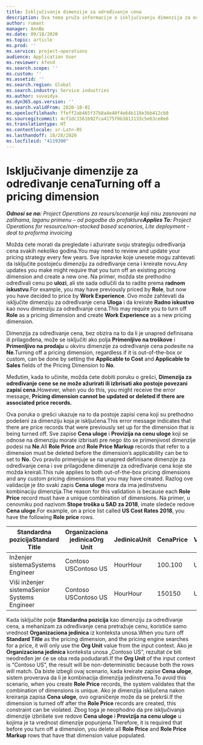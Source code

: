 ```yaml
---
title: Isključivanje dimenzije za određivanje cena
description: Ova tema pruža informacije o isključivanju dimenzija za određivanje cena.
author: rumant
manager: AnnBe
ms.date: 09/18/2020
ms.topic: article
ms.prod: ''
ms.service: project-operations
audience: Application User
ms.reviewer: kfend
ms.search.scope: ''
ms.custom: ''
ms.assetid: ''
ms.search.region: Global
ms.search.industry: Service industries
ms.author: suvaidya
ms.dyn365.ops.version: ''
ms.search.validFrom: 2020-10-01
ms.openlocfilehash: ffeff2ab465f37b8a4e40f4e64b118e3bb412cb8
ms.sourcegitcommit: 4cf1dc1561b92fca4175f0b3813133c5e63ce8e6
ms.translationtype: HT
ms.contentlocale: sr-Latn-RS
ms.lasthandoff: 10/28/2020
ms.locfileid: "4119300"
---
```

# <a name="turning-off-a-pricing-dimension"></a><span data-ttu-id="673cb-103">Isključivanje dimenzije za određivanje cena</span><span class="sxs-lookup"><span data-stu-id="673cb-103">Turning off a pricing dimension</span></span>

<span data-ttu-id="673cb-104">_**Odnosi se na:** Project Operations za resurs/scenarije koji nisu zasnovani na zalihama, laganu primenu – od pogodbe do profakture_</span><span class="sxs-lookup"><span data-stu-id="673cb-104">_**Applies To:** Project Operations for resource/non-stocked based scenarios, Lite deployment - deal to proforma invoicing_</span></span>

<span data-ttu-id="673cb-105">Možda ćete morati da pregledate i ažurirate svoju strategiju određivanja cena svakih nekoliko godina.</span><span class="sxs-lookup"><span data-stu-id="673cb-105">You may need to review and update your pricing strategy every few years.</span></span> <span data-ttu-id="673cb-106">Sve ispravke koje unesete mogu zahtevati da isključite postojeću dimenziju za određivanje cena i kreirate novu.</span><span class="sxs-lookup"><span data-stu-id="673cb-106">Any updates you make might require that you turn off an existing pricing dimension and create a new one.</span></span> <span data-ttu-id="673cb-107">Na primer, možda ste prethodno određivali cenu po **ulozi**, ali ste sada odlučili da to radite prema **radnom iskustvu**.</span><span class="sxs-lookup"><span data-stu-id="673cb-107">For example, you may have previously priced by **Role**, but now you have decided to price by **Work Experience**.</span></span> <span data-ttu-id="673cb-108">Ovo može zahtevati da isključite dimenziju za određivanje cena **Uloga** i da kreirate **Radno iskustvo** kao novu dimenziju za određivanje cena.</span><span class="sxs-lookup"><span data-stu-id="673cb-108">This may require you to turn off **Role** as a pricing dimension and create **Work Experience** as a new pricing dimension.</span></span> 

<span data-ttu-id="673cb-109">Dimenzija za određivanje cena, bez obzira na to da li je unapred definisana ili prilagođena, može se isključiti ako polja **Primenljivo na troškove** i **Primenljivo na prodaju** u okviru dimenzije za određivanje cena podesite na **Ne**.</span><span class="sxs-lookup"><span data-stu-id="673cb-109">Turning off a pricing dimension, regardless if it is out-of-the-box or custom, can be done by setting the **Applicable to Cost** and **Applicable to Sales** fields of the Pricing Dimension to **No**.</span></span>

<span data-ttu-id="673cb-110">Međutim, kada to učinite, možda ćete dobiti poruku o grešci, **Dimenzija za određivanje cene se ne može ažurirati ili izbrisati ako postoje povezani zapisi cena.**</span><span class="sxs-lookup"><span data-stu-id="673cb-110">However, when you do this, you might receive the error message, **Pricing dimension cannot be updated or deleted if there are associated price records.**</span></span>

<span data-ttu-id="673cb-111">Ova poruka o grešci ukazuje na to da postoje zapisi cena koji su prethodno podešeni za dimenziju koja je isključena.</span><span class="sxs-lookup"><span data-stu-id="673cb-111">This error message indicates that there are price records that were previously set up for the dimension that is being turned off.</span></span> <span data-ttu-id="673cb-112">Sve zapise **Cena uloge** i **Provizija na cenu uloge** koji se odnose na dimenziju morate izbrisati pre nego što se primenjivost dimenzije podesi na **Ne**.</span><span class="sxs-lookup"><span data-stu-id="673cb-112">All **Role Price** and **Role Price Markup** records that refer to a dimension must be deleted before the dimension’s applicability can be to set to **No**.</span></span> <span data-ttu-id="673cb-113">Ovo pravilo primenjuje se na unapred definisane dimenzije za određivanje cena i sve prilagođene dimenzije za određivanje cena koje ste možda kreirali.</span><span class="sxs-lookup"><span data-stu-id="673cb-113">This rule applies to both out-of-the-box pricing dimensions and any custom pricing dimensions that you may have created.</span></span> <span data-ttu-id="673cb-114">Razlog ove validacije je što svaki zapis **Cena uloge** mora da ima jedinstvenu kombinaciju dimenzija.</span><span class="sxs-lookup"><span data-stu-id="673cb-114">The reason for this validation is because each **Role Price** record must have a unique combination of dimensions.</span></span> <span data-ttu-id="673cb-115">Na primer, u cenovniku pod nazivom **Stope troška u SAD za 2018**, imate sledeće redove **Cena uloge**.</span><span class="sxs-lookup"><span data-stu-id="673cb-115">For example, on a price list called **US Cost Rates 2018**, you have the following **Role price** rows.</span></span> 

| <span data-ttu-id="673cb-116">Standardna pozicija</span><span class="sxs-lookup"><span data-stu-id="673cb-116">Standard Title</span></span>         | <span data-ttu-id="673cb-117">Organizaciona jedinica</span><span class="sxs-lookup"><span data-stu-id="673cb-117">Org Unit</span></span>    |<span data-ttu-id="673cb-118">Jedinica</span><span class="sxs-lookup"><span data-stu-id="673cb-118">Unit</span></span>   |<span data-ttu-id="673cb-119">Cena</span><span class="sxs-lookup"><span data-stu-id="673cb-119">Price</span></span>  |<span data-ttu-id="673cb-120">Valuta</span><span class="sxs-lookup"><span data-stu-id="673cb-120">Currency</span></span>  |
| -----------------------|-------------|-------|-------|----------|
| <span data-ttu-id="673cb-121">Inženjer sistema</span><span class="sxs-lookup"><span data-stu-id="673cb-121">Systems Engineer</span></span>|<span data-ttu-id="673cb-122">Contoso US</span><span class="sxs-lookup"><span data-stu-id="673cb-122">Contoso US</span></span>|<span data-ttu-id="673cb-123">Hour</span><span class="sxs-lookup"><span data-stu-id="673cb-123">Hour</span></span>| <span data-ttu-id="673cb-124">100.</span><span class="sxs-lookup"><span data-stu-id="673cb-124">100</span></span>|<span data-ttu-id="673cb-125">USD</span><span class="sxs-lookup"><span data-stu-id="673cb-125">USD</span></span>|
| <span data-ttu-id="673cb-126">Viši inženjer sistema</span><span class="sxs-lookup"><span data-stu-id="673cb-126">Senior Systems Engineer</span></span>|<span data-ttu-id="673cb-127">Contoso US</span><span class="sxs-lookup"><span data-stu-id="673cb-127">Contoso US</span></span>|<span data-ttu-id="673cb-128">Hour</span><span class="sxs-lookup"><span data-stu-id="673cb-128">Hour</span></span>| <span data-ttu-id="673cb-129">150</span><span class="sxs-lookup"><span data-stu-id="673cb-129">150</span></span>| <span data-ttu-id="673cb-130">USD</span><span class="sxs-lookup"><span data-stu-id="673cb-130">USD</span></span>|


<span data-ttu-id="673cb-131">Kada isključite polje **Standardna pozicija** kao dimenziju za određivanje cena, a mehanizam za određivanje cena pretražuje cenu, koristiće samo vrednost **Organizaciona jedinica** iz konteksta unosa.</span><span class="sxs-lookup"><span data-stu-id="673cb-131">When you turn off **Standard Title** as the pricing dimension, and the pricing engine searches for a price, it will only use the **Org Unit** value from the input context.</span></span> <span data-ttu-id="673cb-132">Ako je **Organizaciona jedinica** konteksta unosa „Contoso US“, rezultat će biti neodređen jer će se oba reda podudarati.</span><span class="sxs-lookup"><span data-stu-id="673cb-132">If the **Org Unit** of the input context is “Contoso US”, the result will be non-deterministic because both the rows will match.</span></span> <span data-ttu-id="673cb-133">Da biste izbegli ovaj scenario, kada kreirate zapise **Cena uloge**, sistem proverava da li je kombinacija dimenzija jedinstvena.</span><span class="sxs-lookup"><span data-stu-id="673cb-133">To avoid this scenario, when you create **Role Price** records, the system validates that the combination of dimensions is unique.</span></span> <span data-ttu-id="673cb-134">Ako je dimenzija isključena nakon kreiranja zapisa **Cena uloge**, ovo ograničenje može da se prekrši.</span><span class="sxs-lookup"><span data-stu-id="673cb-134">If the dimension is turned off after the **Role Price** records are created, this constraint can be violated.</span></span> <span data-ttu-id="673cb-135">Zbog toga je neophodno da pre isključivanja dimenzije izbrišete sve redove **Cena uloge** i **Provizija na cenu uloge** u kojima je ta vrednost dimenzije popunjena.</span><span class="sxs-lookup"><span data-stu-id="673cb-135">Therefore, it is required that before you turn off a dimension, you delete all **Role Price** and **Role Price Markup** rows that have that dimension value populated.</span></span>
